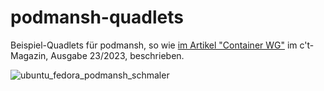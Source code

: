 # podmansh-quadlets

Beispiel-Quadlets für podmansh, so wie [im Artikel "Container WG"](https://www.heise.de/select/ct/2023/23/2323608544332161188) im c't-Magazin, Ausgabe 23/2023, beschrieben.

![ubuntu_fedora_podmansh_schmaler](https://github.com/ndi-ct/podmansh-quadlets/assets/78471292/48060c92-811b-4572-8eb9-9eb3e1a2fc7f)
